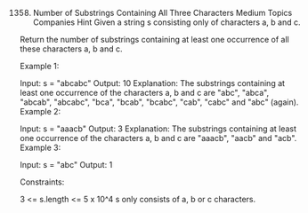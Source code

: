 1358. Number of Substrings Containing All Three Characters
Medium
Topics
Companies
Hint
Given a string s consisting only of characters a, b and c.

Return the number of substrings containing at least one occurrence of all these characters a, b and c.

 

Example 1:

Input: s = "abcabc"
Output: 10
Explanation: The substrings containing at least one occurrence of the characters a, b and c are "abc", "abca", "abcab", "abcabc", "bca", "bcab", "bcabc", "cab", "cabc" and "abc" (again). 
Example 2:

Input: s = "aaacb"
Output: 3
Explanation: The substrings containing at least one occurrence of the characters a, b and c are "aaacb", "aacb" and "acb". 
Example 3:

Input: s = "abc"
Output: 1
 

Constraints:

3 <= s.length <= 5 x 10^4
s only consists of a, b or c characters.